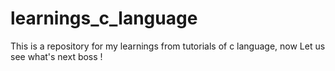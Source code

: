 # learnings_c_language
This is a repository for my learnings from tutorials of c language, now Let us see what's next boss !
